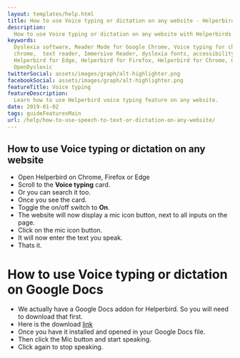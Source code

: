 ```yaml
---
layout: templates/help.html
title: How to use Voice typing or dictation on any website - Helperbird
description:
  How to use Voice typing or dictation on any website with Helperbirds Chrome, Firefox, Edge and Safari extension.
keywords:
  Dyslexia software, Reader Mode for Google Chrome, Voice typing for chrome, Text to speech for
  chrome,  text reader, Immersive Reader, dyslexia fonts, accessibility software, dyslexia software,
  Helperbird for Edge, Helperbird for Firefox, Helperbird for Chrome, Opendyslexic for Chrome,
  OpenDyslexic
twitterSocial: assets/images/graph/alt-highlighter.png
facebookSocial: assets/images/graph/alt-highlighter.png
featureTitle: Voice typing
featureDescription:
  Learn how to use Helperbird voice typing feature on any website.
date: 2019-01-02
tags: guideFeaturesMain
url: /help/how-to-use-speech-to-text-or-dictation-on-any-website/
---
```


## How to use Voice typing or dictation on any website

- Open Helperbird on Chrome, Firefox or Edge
- Scroll to the **Voice typing** card.
- Or you can search it too.
- Once you see the card.
- Toggle the on/off switch to **On**.
- The website will now display a mic icon button, next to all inputs on the page.
- Click on the mic icon button.
- It will now enter the text you speak.
- Thats it.

# How to use Voice typing or dictation on Google Docs

- We actually have a Google Docs addon for Helperbird. So you will need to download that first.
- Here is the download [link](https://workspace.google.com/marketplace/app/helperbird/844716805038)
- Once you have it installed and opened in your Google Docs file.
- Then click the Mic button and start speaking.
- Click again to stop speaking.
